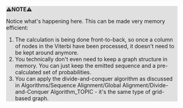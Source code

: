 <div style="margin:2em; background-color: #e0e0e0;">

<strong>⚠️NOTE️️️⚠️</strong>

Notice what's happening here. This can be made very memory efficient:

 1. The calculation is being done front-to-back, so once a column of nodes in the Viterbi have been processed, it doesn't need to be kept around anymore.
 2. You technically don't even need to keep a graph structure in memory. You can just keep the emitted sequence and a pre-calculated set of probabilities.
 3. You can apply the divide-and-conquer algorithm as discussed in Algorithms/Sequence Alignment/Global Alignment/Divide-and-Conquer Algorithm_TOPIC - it's the same type of grid-based graph.
</div>


